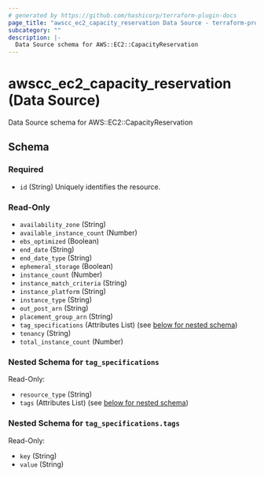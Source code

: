 ```yaml
---
# generated by https://github.com/hashicorp/terraform-plugin-docs
page_title: "awscc_ec2_capacity_reservation Data Source - terraform-provider-awscc"
subcategory: ""
description: |-
  Data Source schema for AWS::EC2::CapacityReservation
---
```


# awscc_ec2_capacity_reservation (Data Source)

Data Source schema for AWS::EC2::CapacityReservation



<!-- schema generated by tfplugindocs -->
## Schema

### Required

- `id` (String) Uniquely identifies the resource.

### Read-Only

- `availability_zone` (String)
- `available_instance_count` (Number)
- `ebs_optimized` (Boolean)
- `end_date` (String)
- `end_date_type` (String)
- `ephemeral_storage` (Boolean)
- `instance_count` (Number)
- `instance_match_criteria` (String)
- `instance_platform` (String)
- `instance_type` (String)
- `out_post_arn` (String)
- `placement_group_arn` (String)
- `tag_specifications` (Attributes List) (see [below for nested schema](#nestedatt--tag_specifications))
- `tenancy` (String)
- `total_instance_count` (Number)

<a id="nestedatt--tag_specifications"></a>
### Nested Schema for `tag_specifications`

Read-Only:

- `resource_type` (String)
- `tags` (Attributes List) (see [below for nested schema](#nestedatt--tag_specifications--tags))

<a id="nestedatt--tag_specifications--tags"></a>
### Nested Schema for `tag_specifications.tags`

Read-Only:

- `key` (String)
- `value` (String)


